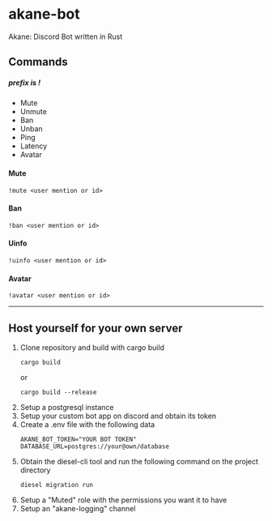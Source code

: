 # akane-bot
Akane: Discord Bot written in Rust

## Commands
##### prefix is !
+ Mute
+ Unmute
+ Ban
+ Unban
+ Ping
+ Latency
+ Avatar

#### Mute
`!mute <user mention or id>`

#### Ban
`!ban <user mention or id>`

#### Uinfo 
`!uinfo <user mention or id>`

#### Avatar 
`!avatar <user mention or id>`
___
## Host yourself  for your own server
1. Clone repository and build with cargo build
	```
	cargo build
	```
	or
	```
	cargo build --release
	```
3. Setup a postgresql instance
4. Setup your custom bot app on discord and obtain its token
5. Create a .env file with the following data
	```
	AKANE_BOT_TOKEN="YOUR BOT TOKEN"
	DATABASE_URL=postgres://your@own/database
	```
1. Obtain the diesel-cli tool and run the following command on the project directory
	```
	diesel migration run
	```
1. Setup a "Muted" role with the permissions you want it to have
1. Setup an "akane-logging" channel
